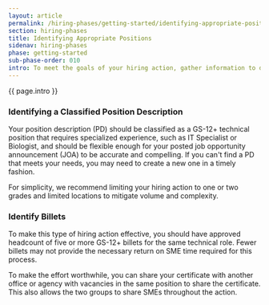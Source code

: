 ```yaml
---
layout: article
permalink: /hiring-phases/getting-started/identifying-appropriate-positions/
section: hiring-phases
title: Identifying Appropriate Positions
sidenav: hiring-phases
phase: getting-started
sub-phase-order: 010
intro: To meet the goals of your hiring action, gather information to drive your decisions and identify individuals to fill key roles for the duration of the action.
---
```


<p class="usa-intro">
  {{ page.intro }}
</p>

### Identifying a Classified Position Description

Your position description (PD) should be classified as a GS-12+ technical position that requires specialized experience, such as IT Specialist or Biologist, and should be flexible enough for your posted job opportunity announcement (JOA) to be accurate and compelling. If you can't find a PD that meets your needs, you may need to create a new one in a timely fashion.

For simplicity, we recommend limiting your hiring action to one or two grades and limited locations to mitigate volume and complexity.

### Identify Billets

To make this type of hiring action effective, you should have approved headcount of five or more GS-12+ billets for the same technical role. Fewer billets may not provide the necessary return on SME time required for this process.

To make the effort worthwhile, you can share your certificate with another office or agency with vacancies in the same position to share the certificate. This also allows the two groups to share SMEs throughout the action.
